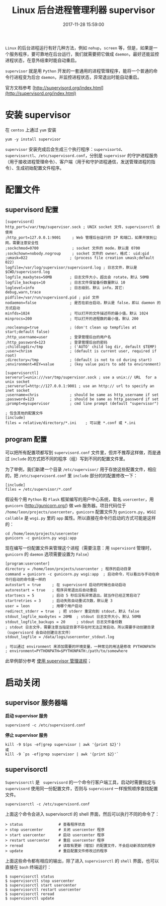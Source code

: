 ﻿---
title: Linux 后台进程管理利器 supervisor
date: 2017-11-28 15:59:00
description: 总结 supervisor 功能
tags:
- Linux Tool
categories:
- Linux
copyright: false
---

`Linux` 的后台进程运行有好几种方法，例如 `nohup`，`screen` 等，但是，如果是一个服务程序，要可靠地在后台运行，我们就需要把它做成 `daemon`，最好还能监控进程状态，在意外结束时能自动重启。

`supervisor` 就是用 `Python` 开发的一套通用的进程管理程序，能将一个普通的命令行进程变为后台 `daemon`，并监控进程状态，异常退出时能自动重启。

官方文档参考 [http://supervisord.org/index.html](http://supervisord.org/index.html)

# 安装 supervisor
在 `centos` 上通过 `yum` 安装

```
yum -y install supervisor
```
`supervisor` 安装完成后会生成三个执行程序：`supervisortd`、`supervisorctl`、`/etc/supervisord.conf`，分别是 `supervisor` 的守护进程服务（用于接收进程管理命令）、客户端（用于和守护进程通信，发送管理进程的指令）、生成初始配置文件程序。

# 配置文件
## supervisord 配置
```
[supervisord]
http_port=/var/tmp/supervisor.sock ; UNIX socket 文件，supervisorctl 会使用
;http_port=127.0.0.1:9001     ; Web 管理后台运行的 IP 和端口，如果开放到公网，需要注意安全性
;sockchmod=0700               ; socket 文件的 mode，默认是 0700
;sockchown=nobody.nogroup     ; socket 文件的 owner，格式： uid:gid
;umask=022                   ; (process file creation umask;default 022)
logfile=/var/log/supervisor/supervisord.log ; 日志文件，默认是 $CWD/supervisord.log
logfile_maxbytes=50MB        ; 日志文件大小，超出会 rotate，默认 50MB
logfile_backups=10           ; 日志文件保留备份数量默认 10
loglevel=info                ; 日志级别，默认 info，其它: debug,warn,trace
pidfile=/var/run/supervisord.pid ; pid 文件
nodaemon=false               ; 是否在前台启动，默认是 false，即以 daemon 的方式启动
minfds=1024                  ; 可以打开的文件描述符的最小值，默认 1024
minprocs=200                 ; 可以打开的进程数的最小值，默认 200

;nocleanup=true              ; (don't clean up tempfiles at start;default false)
;http_username=user          ; 登录管理后台的用户名
;http_password=123           ; 登录管理后台的密码
;childlogdir=/tmp            ; ('AUTO' child log dir, default $TEMP)
;user=chrism                 ; (default is current user, required if root)
;directory=/tmp              ; (default is not to cd during start)
;environment=KEY=value       ; (key value pairs to add to environment)

[supervisorctl]
serverurl=unix:///var/tmp/supervisor.sock ; use a unix:// URL  for a unix socket
;serverurl=http://127.0.0.1:9001 ; use an http:// url to specify an inet socket
;username=chris              ; should be same as http_username if set
;password=123                ; should be same as http_password if set
;prompt=mysupervisor         ; cmd line prompt (default "supervisor")

; 包含其他的配置文件
[include]
files = relative/directory/*.ini    ; 可以是 *.conf 或 *.ini
```

## program 配置
可以把所有配置项都写到 `supervisord.conf` 文件里，但并不推荐这样做，而是通过 `include` 的方式把不同的程序（组）写到不同的配置文件里。

为了举例，我们新建一个目录 `/etc/supervisor/` 用于存放这些配置文件，相应的，把 `/etc/supervisord.conf` 里 `include` 部分的的配置修改一下：

```
[include]
files = /etc/supervisor/*.conf
```
假设有个用 `Python` 和 `Flask` 框架编写的用户中心系统，取名 `usercenter`，用 `gunicorn` (http://gunicorn.org/) 做 `web` 服务器。项目代码位于 `/home/leon/projects/usercenter`，`gunicorn` 配置文件为 `gunicorn.py`，`WSGI callable` 是 `wsgi.py` 里的 `app` 属性。所以直接在命令行启动的方式可能是这样的：

```
cd /home/leon/projects/usercenter
gunicorn -c gunicorn.py wsgi:app
```

现在编写一份配置文件来管理这个进程（需要注意：用 `supervisord` 管理时，`gunicorn` 的 `daemon` 选项需要设置为 `False`）
```
[program:usercenter]
directory = /home/leon/projects/usercenter ; 程序的启动目录
command = gunicorn -c gunicorn.py wsgi:app  ; 启动命令，可以看出与手动在命令行启动的命令是一样的
autostart = true     ; 在 supervisord 启动的时候也自动启动
autorestart = true   ; 程序异常退出后自动重启
startsecs = 5        ; 启动 5 秒后没有异常退出，就当作已经正常启动了
startretries = 3     ; 启动失败自动重试次数，默认是 3
user = leon          ; 用哪个用户启动
redirect_stderr = true  ; 把 stderr 重定向到 stdout，默认 false
stdout_logfile_maxbytes = 20MB  ; stdout 日志文件大小，默认 50MB
stdout_logfile_backups = 20     ; stdout 日志文件备份数
; stdout 日志文件，需要注意当指定目录不存在时无法正常启动，所以需要手动创建目录（supervisord 会自动创建日志文件）
stdout_logfile = /data/logs/usercenter_stdout.log
 
; 可以通过 environment 来添加需要的环境变量，一种常见的用法是修改 PYTHONPATH
; environment=PYTHONPATH=$PYTHONPATH:/path/to/somewhere
```


此举例部分参考 [使用 supervisor 管理进程](http://www.ttlsa.com/linux/using-supervisor-control-program/)；


# 启动关闭
## supervisor 服务器端
**启动 supervisor 服务**

```
supervisord -c /etc/supervisord.conf
```


**停止 supervisor 服务**

```
kill -9 $(ps -ef|grep supervisor | awk '{print $2}')
或
kill -9 `ps -ef|grep supervisor | awk '{print $2}'`
```

## supervisorctl 
`Supervisorctl` 是 ` supervisord` 的一个命令行客户端工具，启动时需要指定与 `supervisord` 使用同一份配置文件，否则与 `supervisord` 一样按照顺序查找配置文件。

```
supervisorctl -c /etc/supervisord.conf
```
上面这个命令会进入 supervisorctl 的 shell 界面，然后可以执行不同的命令了：

```
> status                # 查看程序状态
> stop usercenter       # 关闭 usercenter 程序
> start usercenter      # 启动 usercenter 程序
> restart usercenter    # 重启 usercenter 程序
> reread                # 读取有更新（增加）的配置文件，不会启动新添加的程序
> update                # 重启配置文件修改过的程序
```

上面这些命令都有相应的输出，除了进入 `supervisorctl` 的 `shell` 界面，也可以直接在 `bash` 终端运行：

```
$ supervisorctl status
$ supervisorctl stop usercenter
$ supervisorctl start usercenter
$ supervisorctl restart usercenter
$ supervisorctl reread
$ supervisorctl update
```



